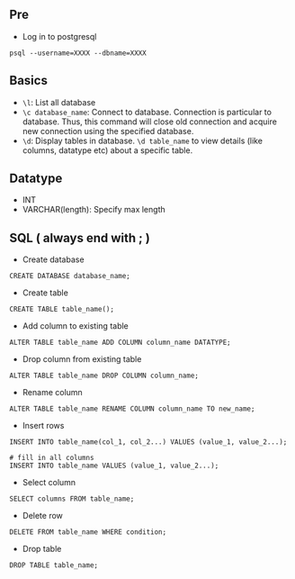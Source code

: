 ## Pre
- Log in to postgresql

```
psql --username=XXXX --dbname=XXXX
```
## Basics
- `\l`: List all database
- `\c database_name`: Connect to database. Connection is particular to database. Thus, this command will close old connection and acquire new connection using the specified database.
- `\d`: Display tables in database. `\d table_name` to view details (like columns, datatype etc) about a specific table.

## Datatype
- INT
- VARCHAR(length): Specify max length

## SQL ( always end with ; )

- Create database

```
CREATE DATABASE database_name; 
```

- Create table

```
CREATE TABLE table_name();
```

- Add column to existing table

```
ALTER TABLE table_name ADD COLUMN column_name DATATYPE;
```

- Drop column from existing table

```
ALTER TABLE table_name DROP COLUMN column_name;
```

- Rename column

```
ALTER TABLE table_name RENAME COLUMN column_name TO new_name;
```

- Insert rows

```
INSERT INTO table_name(col_1, col_2...) VALUES (value_1, value_2...);

# fill in all columns
INSERT INTO table_name VALUES (value_1, value_2...);
```

- Select column

```
SELECT columns FROM table_name;
```

- Delete row

```
DELETE FROM table_name WHERE condition;
```

- Drop table

```
DROP TABLE table_name;
```
